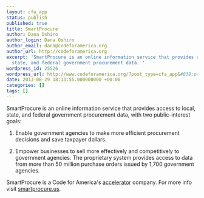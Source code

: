 ```yaml
---
layout: cfa_app
status: publish
published: true
title: SmartProcure
author: Dana Oshiro
author_login: Dana Oshiro
author_email: dana@codeforamerica.org
author_url: http://codeforamerica.org
excerpt: 'SmartProcure is an online information service that provides access to local,
  state, and federal government procurement data. '
wordpress_id: 25526
wordpress_url: http://www.codeforamerica.org/?post_type=cfa_app&#038;p=25526
date: 2013-08-29 18:13:55.000000000 +00:00
categories: []
tags: []
---
```

SmartProcure is an online information service that provides access to local, state, and federal government procurement data, with two public-interest goals:

1. Enable government agencies to make more efficient procurement decisions and save taxpayer dollars.

2. Empower businesses to sell more effectively and competitively to government agencies. The proprietary system provides access to data from more than 50 million purchase orders issued by 1,700 government agencies.

SmartProcure is a Code for America's <a href="http://codeforamerica.org/accelerator">accelerator</a> company. For more info visit <a href="http://smartprocure.us/">smartprocure.us</a>.
